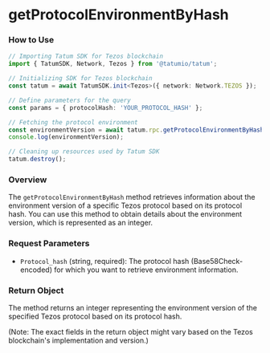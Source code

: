# getProtocolEnvironmentByHash

### How to Use

```typescript
// Importing Tatum SDK for Tezos blockchain
import { TatumSDK, Network, Tezos } from '@tatumio/tatum';

// Initializing SDK for Tezos blockchain
const tatum = await TatumSDK.init<Tezos>({ network: Network.TEZOS });

// Define parameters for the query
const params = { protocolHash: 'YOUR_PROTOCOL_HASH' };

// Fetching the protocol environment
const environmentVersion = await tatum.rpc.getProtocolEnvironmentByHash(params);
console.log(environmentVersion);

// Cleaning up resources used by Tatum SDK
tatum.destroy();
```

### Overview

The `getProtocolEnvironmentByHash` method retrieves information about the environment version of a specific Tezos protocol based on its protocol hash. You can use this method to obtain details about the environment version, which is represented as an integer.

### Request Parameters

- `Protocol_hash` (string, required): The protocol hash (Base58Check-encoded) for which you want to retrieve environment information.

### Return Object

The method returns an integer representing the environment version of the specified Tezos protocol based on its protocol hash.

(Note: The exact fields in the return object might vary based on the Tezos blockchain's implementation and version.)